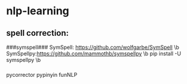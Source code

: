 # nlp-learning
## spell correction: 
###symspell###
SymSpell: https://github.com/wolfgarbe/SymSpell \b
SymSpellpy:https://github.com/mammothb/symspellpy  \b
pip install -U symspellpy \b
###
pycorrector
pypinyin
funNLP


